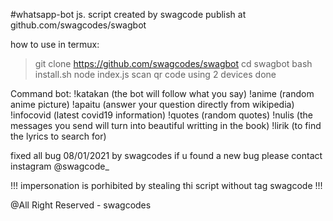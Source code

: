 ﻿#whatsapp-bot js. script created by swagcode publish at github.com/swagcodes/swagbot
 
 how to use in termux:
> git clone https://github.com/swagcodes/swagbot
> cd swagbot
> bash install.sh
> node index.js
> scan qr code using 2 devices
> done

Command bot:
!katakan <text> (the bot will follow what you say)
!anime (random anime picture)
!apaitu <question> (answer your question directly from wikipedia)
!infocovid (latest covid19 information)
!quotes (random quotes)
!nulis <message> (the messages you send will turn into beautiful writting in the book)
!lirik <name song> (to find the lyrics to search for)

fixed all bug 08/01/2021 by swagcodes
if u found a new bug please contact instagram @swagcode_

!!! impersonation is porhibited by stealing thi script without tag swagcode !!!

@All Right Reserved - swagcodes
